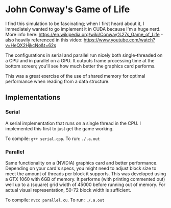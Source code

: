 # John Conway's Game of Life
I find this simulation to be fascinating; when I first heard about it, I immediately wanted to go implement it in CUDA because I'm a huge nerd. More info here: https://en.wikipedia.org/wiki/Conway%27s_Game_of_Life - also heavily referenced in this video: https://www.youtube.com/watch?v=HeQX2HjkcNo&t=62s

The configurations in serial and parallel run nicely both single-threaded on a CPU and in parallel on a GPU. It outputs frame processing time at the bottom screen; you'll see how much better the graphics card performs.

This was a great exercise of the use of shared memory for optimal performance when reading from a data structure.

## Implementations
### Serial
A serial implementation that runs on a single thread in the CPU. I implemented this first to just get the game working.

To compile: `g++ serial.cpp`. To run: `./.a.out`

### Parallel
Same functionality on a (NVIDIA) graphics card and better performance. Depending on your card's specs, you might need to adjust block size to meet the amount of threads per block it supports. This was developed using a GTX 1060 with 6GB of memory. It performs (with printing commented out) well up to a (square) grid width of 45000 before running out of memory. For actual visual representation, 50-72 block width is sufficient.

To compile: `nvcc parallel.cu`. To run: `./.a.out`
